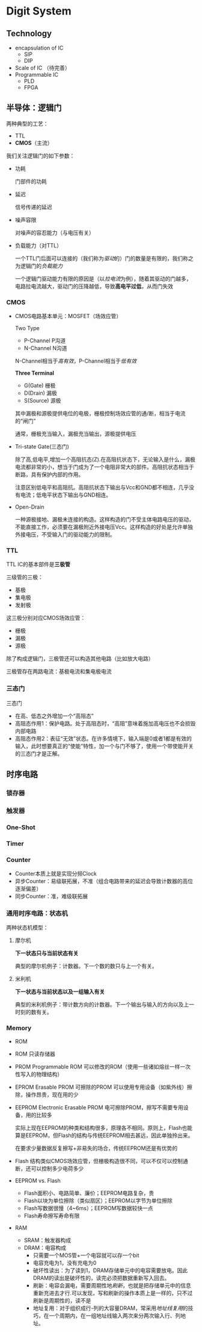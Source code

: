 # Digit System

## Technology
- encapsulation of IC
  - SIP
  - DIP
- Scale of IC
  （待完善）
- Programmable IC
  - PLD
  - FPGA


## 半导体：逻辑门
两种典型的工艺：
- TTL
- **CMOS**（主流）

我们关注逻辑门的如下参数：
- 功耗
  
  门部件的功耗

- 延迟

  信号传递的延迟

- 噪声容限
  
  对噪声的容忍能力（与电压有关）

- 负载能力（对TTL）
  
  一个TTL门后面可以连接的（我们称为*驱动*的）门的数量是有限的，我们称之为逻辑门的*负载能力*

  一个逻辑门驱动能力有限的原因是（以*拉电流*为例），随着其驱动的门越多，电路拉电流越大，驱动门的压降越低，导致**高电平过低**，从而门失效

### CMOS

- CMOS电路基本单元：MOSFET（场效应管）

  Two Type
  - P-Channel P沟道
  - N-Channel N沟道

  N-Channel相当于*高有效*，P-Channel相当于*低有效*

  **Three Terminal**
  - G(Gate) 栅极
  - D(Drain) 漏极
  - S(Source) 源极

  其中漏极和源极提供电位的电极，栅极控制场效应管的通/断，相当于电流的“闸门”

  通常，栅极充当输入，漏极充当输出，源极提供电压

- Tri-state Gate(三态门)
  
  除了高,低电平,增加一个高阻抗态(Z).在高阻抗状态下，无论输入是什么，漏极电流都非常的小，想当于门成为了一个电阻非常大的部件。高阻抗状态相当于断路，具有保护内部的作用。

  注意区别低电平和高阻抗。高阻抗状态下输出与Vcc和GND都不相连，几乎没有电流；低电平状态下输出与GND相连。

- Open-Drain
  
  一种源极接地、漏极未连接的构造。这样构造的门不受主体电路电压的驱动，不能直接工作，必须要在漏极附近外接电压Vcc。这样构造的好处是允许单独外接电压，不受输入门的驱动能力的限制。

### TTL
TTL IC的基本部件是**三极管**

三级管的三极：
- 基极
- 集电极
- 发射极

这三极分别对应CMOS场效应管：
- 栅极
- 漏极
- 源极

除了构成逻辑门，三极管还可以构造其他电路（比如放大电路）

三极管存在两路电流：基极电流和集电极电流

### 三态门
三态门
- 在高、低态之外增加一个“高阻态”
- 高阻态作用1：保护电路。处于高阻态时，“高阻”意味着施加高电压也不会损毁内部电路
- 高阻态作用2：表征“无效”状态。在许多情境下，输入端是0或者1都是有效的输入，此时想要真正的“使能”特性，加一个与门不够了，使用一个带使能开关的三态门才是正解。

## 时序电路
### 锁存器
### 触发器
### One-Shot
### Timer
### Counter
- Counter本质上就是实现分频Clock
- 异步Counter：易级联拓展，不准（组合电路带来的延迟会导致计数器的高位逐渐偏差）
- 同步Counter：准，难级联拓展

### 通用时序电路：状态机

两种状态机模型：
1. 摩尔机
   
   **下一状态只与当前状态有关**

   典型的摩尔机例子：计数器。下一个数的数只与上一个有关。

2. 米利机

   **下一状态与当前状态以及一组输入有关**

   典型的米利机例子：带计数方向的计数器。下一个输出与输入的方向以及上一时刻的数有关。

### Memory
- ROM
 - ROM 只读存储器
 - PROM Programmable ROM 可以修改的ROM（使用一些诸如熔丝一样一次性写入的物理结构）
 - EPROM Erasable PROM 可擦除的PROM 可以使用专用设备（如紫外线）擦除，操作昂贵，现在用的少
 - EEPROM Electronic Erasable PROM 电可擦除PROM，擦写不需要专用设备，用的比较多
   
   实际上现在EEPROM的种类和结构很多，原理各不相同。原则上，Flash也能算是EEPROM，但Flash的结构与传统EEPROM相去甚远，因此单独拎出来。

   在要求少量数据反复擦写+非易失的场合，传统EEPROM还是有优势的
   
 - Flash 结构类似CMOS场效应管，但栅极构造很不同，可以不仅可以控制通断，还可以控制多少电荷多少
 - EEPROM vs. Flash
   - Flash面积小、电路简单、廉价；EEPROM电路复杂，贵
   - Flash以块为单位擦除（类似扇区）；EEPROM以字节为单位擦除
   - Flash写数据很慢（4~6ms）；EEPROM写数据较快一点
   - Flash寿命擦写寿命有限
- RAM
  - SRAM：触发器构成
  - DRAM：电容构成
    - 只需要一个MOS管+一个电容就可以存一个bit
    - 电容充电为1，没有充电为0
    - 破坏性读出：为了读到1，DRAM存储单元中的电容需要放电。因此DRAM的读出是破坏性的，读完必须把数据重新写入回去。
    - 刷新：电容会漏电，需要周期性地*刷新*，也就是把存储单元中的信息重新充进去才行.可以发现，写和刷新的操作本质上是一样的，只不过刷新是周期性的，读不是
    - 地址复用：对于组织成行-列的大容量DRAM，常采用*地址线复用*的技巧，在一个周期内，在一组地址线输入两次来分两次输入行、列地址。